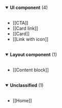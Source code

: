 
<details open="true">
  <summary><strong>UI component</strong> (4)</summary><br />

- [[CTA]]
- [[Card link]]
- [[Card]]
- [[Link with icon]]


<br />
</details>

<details open="true">
  <summary><strong>Layout component</strong> (1)</summary><br />

- [[Content block]]


<br />
</details>

<details open="true">
  <summary><strong>Unclassified</strong> (1)</summary><br />

- [[Home]]


<br />
</details>
